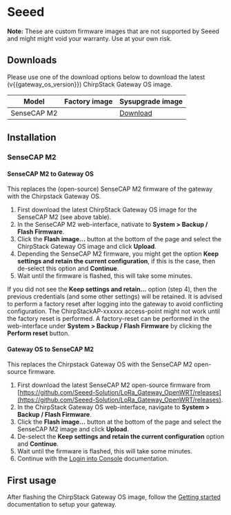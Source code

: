 # Seeed

<!-- toc -->

**Note:** These are custom firmware images that are not supported by Seeed and might
might void your warranty. Use at your own risk.

## Downloads

Please use one of the download options below to download the latest
(v{{gateway_os_version}}) ChirpStack Gateway OS image.

| Model | Factory image | Sysupgrade image |
| ----- | ------------- | ---------------- |
| SenseCAP M2 | | [Download](https://artifacts.chirpstack.io/downloads/chirpstack-gateway-os/{{gateway_os_version}}/seeed/ramips/mt76x8/chirpstack-gateway-os-{{gateway_os_version}}-sensecap-m2-ramips-mt76x8-sensecap_wm7628n-squashfs-sysupgrade.bin) |

## Installation

### SenseCAP M2

#### SenseCAP M2 to Gateway OS

This replaces the (open-source) SenseCAP M2 firmware of the gateway with the
Chirpstack Gateway OS.

1. First download the latest ChirpStack Gateway OS image for the SenseCAP M2 (see above table).
2. In the SenseCAP M2 web-interface, nativate to **System > Backup / Flash Firmware**.
3. Click the **Flash image...** button at the bottom of the page and select the ChirpStack Gateway OS image and click **Upload**.
4. Depending the SenseCAP M2 firmware, you might get the option **Keep settings and retain the current configuration**, if this
   is the case, then de-select this option and **Continue**.
5. Wait until the firmware is flashed, this will take some minutes.

If you did not see the **Keep settings and retain...** option (step 4), then
the previous credentials (and some other settings) will be retained. It is advised
to perform a factory reset after logging into the gateway to avoid conflicting
configuration. The ChirpStackAP-xxxxxx access-point might not work until the
factory reset is performed. A factory-reset can be performed in the web-interface
under **System > Backup / Flash Firmware** by clicking the **Perform reset**
button.


#### Gateway OS to SenseCAP M2

This replaces the Chirpstack Gateway OS with the SenseCAP M2 open-source firmware.

1. First download the latest SenseCAP M2 open-source firmware from [https://github.com/Seeed-Solution/LoRa_Gateway_OpenWRT/releases](https://github.com/Seeed-Solution/LoRa_Gateway_OpenWRT/releases).
2. In the ChirpStack Gateway OS web-interface, navigate to **System > Backup / Flash Firmware**.
3. Click the **Flash image...** button at the bottom of the page and select the SenseCAP M2 image and click **Upload**.
4. De-select the **Keep settings and retain the current configuration** option and **Continue**.
5. Wait until the firmware is flashed, this will take some minutes.
6. Continue with the [Login into Console](https://wiki.seeedstudio.com/flash_opensource_firmware_to_m2_gateway/#login-into-console) documentation.

## First usage

After flashing the ChirpStack Gateway OS image, follow the [Getting started](../getting-started.md)
documentation to setup your gateway.
